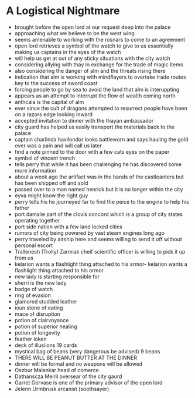 # A Logistical Nightmare

- brought before the open lord at our request deep into the palace
- approaching what we believe to be the west wing
- seems amenable to working with the rosnars to come to an agreement
- open lord retrieves a symbol of the watch to give to us essentially making us captains in the eyes of the watch
- will help us get at out of any sticky situations with the city watch
- considering allying with thay in exchange for  the trade of magic items
- also considering the danger of alm and the threats rising there
- indication that alm is working with mindflayers to overtake trade routes key to the success of sword coast
- forcing people to go by sea to avoid the land that alm is interuppting
- appears as an attempt to interrupt the flow of wealth coming north
- anthcala is the capital of alm
- ever since the cult of dragons attempted to resurrect people have been on a razors edge looking inward
- accepted invitation to dinner with the thayan ambassador
- city guard has helped us easily transport the materials back to the palace
- captain charlinda havilondor looks battleworn and says hauling the gold over was a pain and will call us later
- find a note pinned to the door with a few cats eyes on the paper
- symbol of vincent trench
- tells perry that while it has been challenging he has discovered some more information
- about a week ago the artifact was in the hands of the castleanters but has been shipped off and sold
- passed over to a man named henrick but it is no longer within the city
- eyva might know the right guy
- perry tells his he journeyed far to find the peice to the engine to help his father
- port damalie part of the clovis concord which is a group of city states operating together
- port side nation with a few land locked cities
- rumors of city being powered by vast steam engines long ago
- perry traveled by airship here and seems willing to send it off without personal escort
- Trallenesh (Trolly) Zarmiak cheif scientific officer is willing to pick it up from us
- kelarion wants a flashlight thing attached to his armor- kelarion wants a flashlight thing attached to his armor
- new lady is starting responsible for 
- sherri is the new lady
- badge of watch
- ring of evasion
- glamored studded leather
- ioun stone of eating
- mace of disruption
- potion of clairvoyance
- potion of superior healing
- potion of longevity
- feather loken
- deck of illusiions 19 cards
- mystical bag of beans (very dangerous be advised) 9 beans
- THERE WILL BE PEANUT BUTTER AT THE DINNER
- dinner will be formal and no weapons will be allowed
- Oszbur Malankar head of comerce
- Dathanscza Meiril oversear of the city gaurd
- Garret Gervase is one of the primary advisor of the open lord
- Jelenn Urmbrusk arcanist (soothsayer)